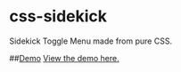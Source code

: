 # css-sidekick

Sidekick Toggle Menu made from pure CSS.

##[Demo](https://freshbrewedweb.com/demos/css-sidekick/)
[View the demo here.](https://freshbrewedweb.com/demos/css-sidekick/)
